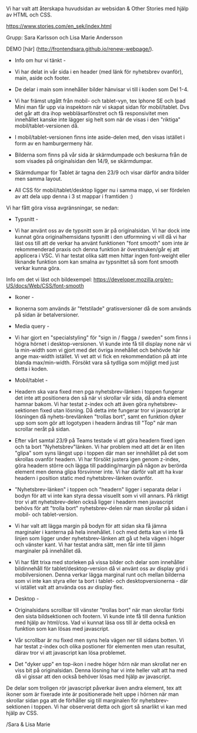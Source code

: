 Vi har valt att återskapa huvudsidan av websidan & Other Stories med hjälp av HTML och CSS.

https://www.stories.com/en_sek/index.html 

Grupp: Sara Karlsson och Lisa Marie Andersson

DEMO [här] (http://frontendsara.github.io/renew-webpage/).


- Info om hur vi tänkt -

* Vi har delat in vår sida i en header (med länk för nyhetsbrev ovanför), main, aside och footer. 

* De delar i main som innehåller bilder hänvisar vi till i koden som Del 1-4. 

* Vi har främst utgått från mobil- och tablet-vyn, tex Iphone SE och Ipad Mini man får upp via inspektorn när vi skapat sidan för mobil/tablet. Dvs det går att dra ihop webbläsarfönstret och få responsivitet men innehållet kanske inte lägger sig helt som när de visas i den "riktiga" mobil/tablet-versionen då. 

* I mobil/tablet-versionen finns inte aside-delen med, den visas istället i form av en hamburgermeny    här. 

* Bilderna som finns på vår sida är skärmdumpade och beskurna från de som visades på originalsidan den 
14/9, se skärmdumpar. 

* Skärmdumpar för Tablet är tagna den 23/9 och visar därför andra bilder men samma layout. 

* All CSS för mobil/tablet/desktop ligger nu i samma mapp, vi ser fördelen av att dela upp denna i 3 st mappar i framtiden :) 



Vi har fått göra vissa avgränsningar, se nedan:


 - Typsnitt -

* Vi har använt oss av de typsnitt som är på originalsidan. Vi har dock inte kunnat göra originalhemsidans typsnitt i den utformning vi vill då vi har läst oss till att de verkar ha använt funktionen "font smooth" som inte är rekommenderad praxis och denna funktion är överstruken/går ej att applicera i VSC. Vi har testat olika sätt men hittar ingen font-weight eller liknande funktion som kan smalna av typsnittet så som font smooth verkar kunna göra. 

Info om det vi läst och bildexempel: https://developer.mozilla.org/en-US/docs/Web/CSS/font-smooth


- Ikoner - 

* Ikonerna som används är "fetstilade" gratisversioner då de som används på sidan är betalversioner. 


 - Media query - 

 * Vi har gjort en "specialstyling" för "sign in / flagga / sweden" som finns i högra hörnet i desktop-versionen. Vi kunde inte få till display none när vi la min-width som vi gjort med det övriga innehållet och behövde här ange max-width istället. Vi vet att vi fick en rekommendation på att inte blanda max/min-width. Försökt vara så tydliga som möjligt med just detta i koden. 


 - Mobil/tablet - 

* Headern ska vara fixed men pga nyhetsbrev-länken i toppen fungerar det inte att positionera den så när vi skrollar vår sida, då andra element hamnar bakom. Vi har testat z-index och att även göra nyhetsbrev-sektionen fixed utan lösning. Då detta inte fungerar tror vi javascript är lösningen då nyhets-brevlänken "trollas bort", samt en funktion dyker upp som som gör att logotypen i headern ändras till "Top" när man scrollar neråt på sidan. 

* Efter vårt samtal 23/9 på Teams testade vi att göra headern fixed igen och ta bort "Nyhetsbrev"länken. Vi har problem med att det är en liten "glipa" som syns längst upp i toppen där man ser innehållet på det som skrollas ovanför headern. Vi har försökt justera igen genom z-index, göra headern större och lägga till padding/margin på någon av berörda element men denna glipa försvinner inte. Vi har därför valt att ha kvar headern i position static med nyhetsbrev-länken ovanför.  

* "Nyhetsbrev-länken" i toppen och "headern" ligger i separata delar i bodyn för att vi inte kan styra dessa visuellt som vi vill annars. På riktigt tror vi att nyhetsbrev-delen också ligger i headern men javascript behövs för att "trolla bort" nyhetsbrev-delen när man skrollar på sidan i mobil- och tablet-version.

* Vi har valt att lägga margin på bodyn för att sidan ska få jämna marginaler i kanterna på hela innehållet. I och med detta kan vi inte få linjen som ligger under nyhetsbrev-länken att gå ut hela vägen i höger och vänster kant. Vi har testat andra sätt, men får inte till jämn marginaler på innehållet då. 

* Vi har fått trixa med storleken på vissa bilder och delar som innehåller bildinnehåll för tablet/desktop-version då vi använt oss av display grid i mobilversionen. Denna verkar lägga marginal runt och mellan bilderna som vi inte kan styra eller ta bort i tablet- och desktopversionerna - där vi istället valt att använda oss av display flex.


- Desktop -

* Originalsidans scrollbar till vänster "trollas bort" när man skrollar förbi den sista bildsektionen och footern. Vi kunde inte få till denna funktion med hjälp av html/css. Vad vi kunnat läsa oss till är detta också en funktion som kan lösas med javascript.

* Vår scrollbar är nu fixed men syns hela vägen ner till sidans botten. Vi har testat z-index och olika postioner för elementen men utan resultat, därav tror vi att javascript kan lösa problemet.

* Det "dyker upp" en top-ikon i nedre höger hörn när man skrollat ner en viss bit på originalsidan. Denna lösning har vi inte heller valt att ha med då vi gissar att den också behöver lösas med hjälp av javascript.

De delar som troligen rör javascript påverkar även andra element, tex att ikoner som är fixerade inte är positionerade helt uppe i hörnen när man skrollar sidan pga att de förhåller sig till marginalen för nyhetsbrev-sektionen i toppen. Vi har observerat detta och gjort så snarlikt vi kan med hjälp av CSS.

/Sara & Lisa Marie